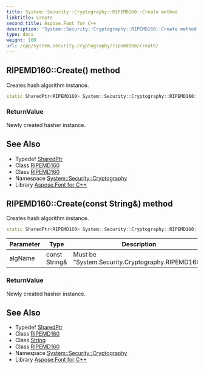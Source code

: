 ```yaml
---
title: System::Security::Cryptography::RIPEMD160::Create method
linktitle: Create
second_title: Aspose.Font for C++
description: 'System::Security::Cryptography::RIPEMD160::Create method. Creates hash algorithm instance in C++.'
type: docs
weight: 100
url: /cpp/system.security.cryptography/ripemd160/create/
---
```

## RIPEMD160::Create() method


Creates hash algorithm instance.

```cpp
static SharedPtr<RIPEMD160> System::Security::Cryptography::RIPEMD160::Create()
```


### ReturnValue

Newly created hasher instance.

## See Also

* Typedef [SharedPtr](../../../system/sharedptr/)
* Class [RIPEMD160](../)
* Class [RIPEMD160](../)
* Namespace [System::Security::Cryptography](../../)
* Library [Aspose.Font for C++](../../../)
## RIPEMD160::Create(const String\&) method


Creates hash algorithm instance.

```cpp
static SharedPtr<RIPEMD160> System::Security::Cryptography::RIPEMD160::Create(const String &algName)
```


| Parameter | Type | Description |
| --- | --- | --- |
| algName | const String\& | Must be "System.Security.Cryptography.RIPEMD160". |

### ReturnValue

Newly created hasher instance.

## See Also

* Typedef [SharedPtr](../../../system/sharedptr/)
* Class [RIPEMD160](../)
* Class [String](../../../system/string/)
* Class [RIPEMD160](../)
* Namespace [System::Security::Cryptography](../../)
* Library [Aspose.Font for C++](../../../)
